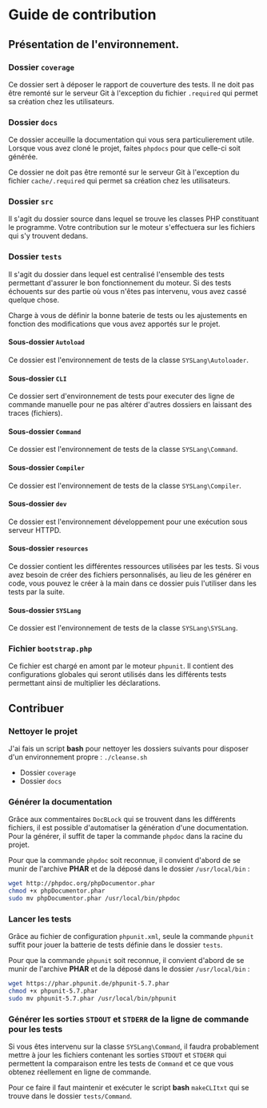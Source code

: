 # Guide de contribution


## Présentation de l'environnement.


### Dossier ``coverage``

Ce dossier sert à déposer le rapport de couverture des tests.
Il ne doit pas être remonté sur le serveur Git à l'exception du fichier ``.required``
qui permet sa création chez les utilisateurs.




### Dossier ``docs``

Ce dossier acceuille la documentation qui vous sera particulierement utile.
Lorsque vous avez cloné le projet, faites ``phpdocs`` pour que celle-ci soit générée.

Ce dossier ne doit pas être remonté sur le serveur Git à l'exception du fichier
``cache/.required`` qui permet sa création chez les utilisateurs.




### Dossier ``src``

Il s'agit du dossier source dans lequel se trouve les classes PHP constituant le programme.
Votre contribution sur le moteur s'effectuera sur les fichiers qui s'y trouvent dedans.




### Dossier ``tests``

Il s'agit du dossier dans lequel est centralisé l'ensemble des tests permettant d'assurer
le bon fonctionnement du moteur. Si des tests échouents sur des partie où vous n'êtes pas
intervenu, vous avez cassé quelque chose.

Charge à vous de définir la bonne baterie de tests ou les ajustements en fonction des 
modifications que vous avez apportés sur le projet.


#### Sous-dossier ``Autoload``

Ce dossier est l'environnement de tests de la classe ``SYSLang\Autoloader``.




#### Sous-dossier ``CLI``

Ce dossier sert d'environnement de tests pour executer des ligne de commande manuelle pour
ne pas altérer d'autres dossiers en laissant des traces (fichiers).




#### Sous-dossier ``Command``

Ce dossier est l'environnement de tests de la classe ``SYSLang\Command``.




#### Sous-dossier ``Compiler``

Ce dossier est l'environnement de tests de la classe ``SYSLang\Compiler``.




#### Sous-dossier ``dev``

Ce dossier est l'environnement développement pour une exécution sous serveur HTTPD.




#### Sous-dossier ``resources``

Ce dossier contient les différentes ressources utilisées par les tests.
Si vous avez besoin de créer des fichiers personnalisés, au lieu de les générer en code,
vous pouvez le créer à la main dans ce dossier puis l'utiliser dans les tests par la suite.




#### Sous-dossier ``SYSLang``

Ce dossier est l'environnement de tests de la classe ``SYSLang\SYSLang``.




### Fichier ``bootstrap.php``

Ce fichier est chargé en amont par le moteur ``phpunit``.
Il contient des configurations globales qui seront utilisés dans les différents tests
permettant ainsi de multiplier les déclarations.




## Contribuer


### Nettoyer le projet 

J'ai fais un script **bash** pour nettoyer les dossiers suivants pour disposer d'un
environnement propre : ``./cleanse.sh``

* Dossier ``coverage``
* Dossier ``docs``




### Générer la documentation

Grâce aux commentaires ``DocBLock`` qui se trouvent dans les différents fichiers, il est 
possible d'automatiser la génération d'une documentation.
Pour la générer, il suffit de taper la commande ``phpdoc`` dans la racine du projet.

Pour que la commande ``phpdoc`` soit reconnue, il convient d'abord de se munir de l'archive
**PHAR** et de la déposé dans le dossier ``/usr/local/bin`` :

```bash
wget http://phpdoc.org/phpDocumentor.phar
chmod +x phpDocumentor.phar
sudo mv phpDocumentor.phar /usr/local/bin/phpdoc
```



### Lancer les tests

Grâce au fichier de configuration ``phpunit.xml``, seule la commande ``phpunit`` suffit
pour jouer la batterie de tests définie dans le dossier `tests`.

Pour que la commande ``phpunit`` soit reconnue, il convient d'abord de se munir de l'archive
**PHAR** et de la déposé dans le dossier ``/usr/local/bin`` :

```bash
wget https://phar.phpunit.de/phpunit-5.7.phar
chmod +x phpunit-5.7.phar
sudo mv phpunit-5.7.phar /usr/local/bin/phpunit
```




### Générer les sorties ``STDOUT`` et ``STDERR`` de la ligne de commande pour les tests

Si vous êtes intervenu sur la classe ``SYSLang\Command``, il faudra probablement mettre
à jour les fichiers contenant les sorties ``STDOUT`` et ``STDERR`` qui permettent la
comparaison entre les tests de ``Command`` et ce que vous obtenez réellement en ligne
de commande.

Pour ce faire il faut maintenir et exécuter le script **bash** ``makeCLItxt`` qui se trouve
dans le dossier ``tests/Command``.
    